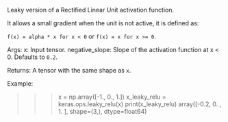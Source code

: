 Leaky version of a Rectified Linear Unit activation function.

It allows a small gradient when the unit is not active, it is defined as:

`f(x) = alpha * x for x < 0` or `f(x) = x for x >= 0`.

Args:
    x: Input tensor.
    negative_slope: Slope of the activation function at x < 0.
        Defaults to `0.2`.

Returns:
    A tensor with the same shape as `x`.

Example:

>>> x = np.array([-1., 0., 1.])
>>> x_leaky_relu = keras.ops.leaky_relu(x)
>>> print(x_leaky_relu)
array([-0.2,  0. ,  1. ], shape=(3,), dtype=float64)
